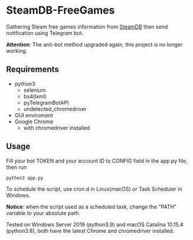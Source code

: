 # SteamDB-FreeGames

Gathering Steam free games information from [SteamDB](https://steamdb.info/upcoming/free/) then send notification using Telegram bot.

**Attention**: The anti-bot method upgraded again, this project is no longer working.

## Requirements

- python3
  - selenium
  - bs4(lxml)
  - pyTelegramBotAPI
  - undetected_chromedriver
- GUI enviroment
- Google Chrome
  - with chromedriver installed

## Usage

Fill your bot TOKEN and your account ID to CONFIG field in the app.py file, then run

```shell
python3 app.py
```

To schedule the script, use cron.d in Linux(macOS) or Task Scheduler in Windows.

**Notice**: when the script used as a scheduled task, change the "PATH" variable to your absolute path.

Tested on Windows Server 2019 (python3.9) and macOS Catalina 10.15.4 (python3.8), both have the latest Chrome and chromedriver installed.